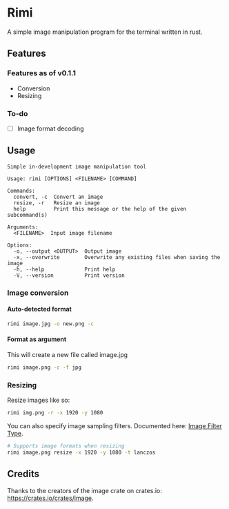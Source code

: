 # Rimi

A simple image manipulation program for the terminal written in rust.

## Features

### Features as of v0.1.1

- Conversion
- Resizing

### To-do

- [ ] Image format decoding

## Usage

```text
Simple in-development image manipulation tool

Usage: rimi [OPTIONS] <FILENAME> [COMMAND]

Commands:
  convert, -c  Convert an image
  resize, -r   Resize an image
  help         Print this message or the help of the given subcommand(s)

Arguments:
  <FILENAME>  Input image filename

Options:
  -o, --output <OUTPUT>  Output image
  -x, --overwrite        Overwrite any existing files when saving the image
  -h, --help             Print help
  -V, --version          Print version
```

### Image conversion

#### Auto-detected format

```bash
rimi image.jpg -o new.png -c
```

#### Format as argument

This will create a new file called image.jpg

```bash
rimi image.png -c -f jpg
```

### Resizing

Resize images like so:

```bash
rimi img.png -r -x 1920 -y 1080
```

You can also specify image sampling filters. Documented here:
[Image Filter Type](https://docs.rs/image/0.25.5/image/imageops/enum.FilterType.html).

```bash
# Supports image formats when resizing
rimi image.png resize -x 1920 -y 1080 -t lanczos
```

## Credits

Thanks to the creators of the image crate on crates<!---->.io:
<https://crates.io/crates/image>.
